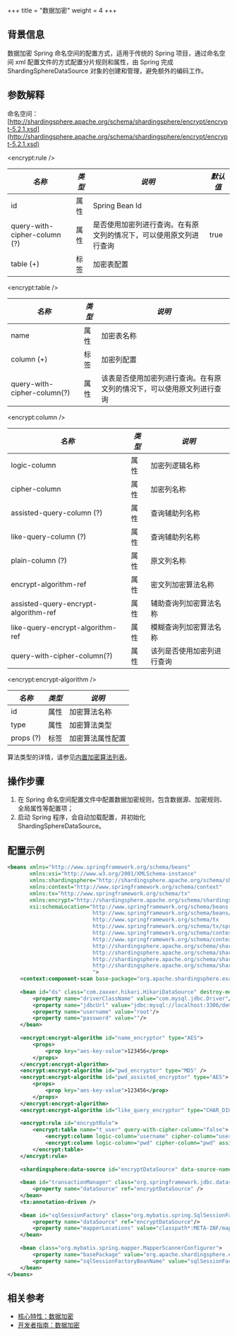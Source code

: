 +++
title = "数据加密"
weight = 4
+++

## 背景信息

数据加密 Spring 命名空间的配置方式，适用于传统的 Spring 项目，通过命名空间 xml 配置文件的方式配置分片规则和属性，由 Spring 完成 ShardingSphereDataSource 对象的创建和管理，避免额外的编码工作。

## 参数解释

命名空间：[http://shardingsphere.apache.org/schema/shardingsphere/encrypt/encrypt-5.2.1.xsd](http://shardingsphere.apache.org/schema/shardingsphere/encrypt/encrypt-5.2.1.xsd)

\<encrypt:rule />

| *名称*                     | *类型* | *说明*                                               | *默认值* |
| ---------------------------- | ----- | ------------------------------------------------------ | ------- |
| id                           | 属性  | Spring Bean Id                                          |         |
| query-with-cipher-column (?) | 属性  | 是否使用加密列进行查询。在有原文列的情况下，可以使用原文列进行查询 | true    |
| table (+)                    | 标签  | 加密表配置                                                |         |

\<encrypt:table />

| *名称*                       | *类型* | *说明*                                                     |
| --------------------------- | ------ | --------------------------------------------------------- |
| name                        | 属性    | 加密表名称                                                  |
| column (+)                  | 标签    | 加密列配置                                                  |
| query-with-cipher-column(?) | 属性    | 该表是否使用加密列进行查询。在有原文列的情况下，可以使用原文列进行查询 |

\<encrypt:column />

| *名称*                               | *类型* | *说明*                |
| ------------------------------------ | ----- | -------------------- |
| logic-column                         | 属性  | 加密列逻辑名称          |
| cipher-column                        | 属性  | 加密列名称             |
| assisted-query-column (?)            | 属性  | 查询辅助列名称          |
| like-query-column (?)                | 属性  | 查询辅助列名称          |
| plain-column (?)                     | 属性  | 原文列名称              |
| encrypt-algorithm-ref                | 属性  | 密文列加密算法名称       |
| assisted-query-encrypt-algorithm-ref | 属性  | 辅助查询列加密算法名称    |
| like-query-encrypt-algorithm-ref     | 属性  | 模糊查询列加密算法名称    |
| query-with-cipher-column(?)          | 属性  | 该列是否使用加密列进行查询 |

\<encrypt:encrypt-algorithm />

| *名称*    | *类型* | *说明*        |
| --------- | ----- | ------------ |
| id        | 属性  | 加密算法名称    |
| type      | 属性  | 加密算法类型    |
| props (?) | 标签  | 加密算法属性配置 |

算法类型的详情，请参见[内置加密算法列表](/cn/user-manual/common-config/builtin-algorithm/encrypt)。

## 操作步骤

1. 在 Spring 命名空间配置文件中配置数据加密规则，包含数据源、加密规则、全局属性等配置项；
2. 启动 Spring 程序，会自动加载配置，并初始化 ShardingSphereDataSource。

## 配置示例

```xml
<beans xmlns="http://www.springframework.org/schema/beans"
       xmlns:xsi="http://www.w3.org/2001/XMLSchema-instance"
       xmlns:shardingsphere="http://shardingsphere.apache.org/schema/shardingsphere/datasource"
       xmlns:context="http://www.springframework.org/schema/context"
       xmlns:tx="http://www.springframework.org/schema/tx"
       xmlns:encrypt="http://shardingsphere.apache.org/schema/shardingsphere/encrypt"
       xsi:schemaLocation="http://www.springframework.org/schema/beans
                           http://www.springframework.org/schema/beans/spring-beans.xsd 
                           http://www.springframework.org/schema/tx 
                           http://www.springframework.org/schema/tx/spring-tx.xsd
                           http://www.springframework.org/schema/context 
                           http://www.springframework.org/schema/context/spring-context.xsd
                           http://shardingsphere.apache.org/schema/shardingsphere/datasource
                           http://shardingsphere.apache.org/schema/shardingsphere/datasource/datasource.xsd
                           http://shardingsphere.apache.org/schema/shardingsphere/encrypt
                           http://shardingsphere.apache.org/schema/shardingsphere/encrypt/encrypt.xsd 
                           ">
    <context:component-scan base-package="org.apache.shardingsphere.example.core.mybatis" />
    
    <bean id="ds" class="com.zaxxer.hikari.HikariDataSource" destroy-method="close">
        <property name="driverClassName" value="com.mysql.jdbc.Driver"/>
        <property name="jdbcUrl" value="jdbc:mysql://localhost:3306/demo_ds?serverTimezone=UTC&amp;useSSL=false&amp;useUnicode=true&amp;characterEncoding=UTF-8"/>
        <property name="username" value="root"/>
        <property name="password" value=""/>
    </bean>
    
    <encrypt:encrypt-algorithm id="name_encryptor" type="AES">
        <props>
            <prop key="aes-key-value">123456</prop>
        </props>
    </encrypt:encrypt-algorithm>
    <encrypt:encrypt-algorithm id="pwd_encryptor" type="MD5" />
    <encrypt:encrypt-algorithm id="pwd_assisted_encryptor" type="AES">
        <props>
            <prop key="aes-key-value">123456</prop>
        </props>
    </encrypt:encrypt-algorithm>
    <encrypt:encrypt-algorithm id="like_query_encryptor" type="CHAR_DIGEST_LIKE" />
    
    <encrypt:rule id="encryptRule">
        <encrypt:table name="t_user" query-with-cipher-column="false">
            <encrypt:column logic-column="username" cipher-column="username" plain-column="username_plain" encrypt-algorithm-ref="name_encryptor" query-with-cipher-column="true"/>
            <encrypt:column logic-column="pwd" cipher-column="pwd" assisted-query-column="assisted_query_pwd" like-query-column="like_query_pwd" encrypt-algorithm-ref="pwd_encryptor" assisted-query-encrypt-algorithm-ref="pwd_assisted_encryptor" like-query-encrypt-algorithm-ref="like_query_encryptor" query-with-cipher-column="true" />
        </encrypt:table>
    </encrypt:rule>
    
    <shardingsphere:data-source id="encryptDataSource" data-source-names="ds" rule-refs="encryptRule" />
    
    <bean id="transactionManager" class="org.springframework.jdbc.datasource.DataSourceTransactionManager">
        <property name="dataSource" ref="encryptDataSource" />
    </bean>
    <tx:annotation-driven />
    
    <bean id="sqlSessionFactory" class="org.mybatis.spring.SqlSessionFactoryBean">
        <property name="dataSource" ref="encryptDataSource"/>
        <property name="mapperLocations" value="classpath*:META-INF/mappers/*.xml"/>
    </bean>
    
    <bean class="org.mybatis.spring.mapper.MapperScannerConfigurer">
        <property name="basePackage" value="org.apache.shardingsphere.example.core.mybatis.repository"/>
        <property name="sqlSessionFactoryBeanName" value="sqlSessionFactory"/>
    </bean>
</beans>
```

## 相关参考

- [核心特性：数据加密](/cn/features/encrypt/)
- [开发者指南：数据加密](/cn/dev-manual/encrypt/)
